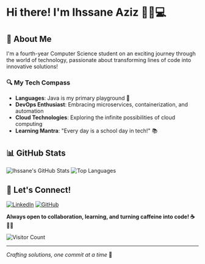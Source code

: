 # Hi there! I'm Ihssane Aziz 👋🏽💻



## 🚀 About Me

I'm a fourth-year Computer Science student on an exciting journey through the world of technology, passionate about transforming lines of code into innovative solutions! 

### 🔍 My Tech Compass
- **Languages**: Java is my primary playground 🍵
- **DevOps Enthusiast**: Embracing microservices, containerization, and automation
- **Cloud Technologies**: Exploring the infinite possibilities of cloud computing
- **Learning Mantra**: "Every day is a school day in tech!" 📚



## 📊 GitHub Stats
![Ihssane's GitHub Stats](https://github-readme-stats.vercel.app/api?username=ihssaane&show_icons=true&theme=radical)
![Top Languages](https://github-readme-stats.vercel.app/api/top-langs/?username=ihssaane&layout=compact&theme=radical)

## 🤝 Let's Connect!

[![LinkedIn](https://img.shields.io/badge/LinkedIn-0077B5?style=for-the-badge&logo=linkedin&logoColor=white)](https://www.linkedin.com/in/ihssane-aziz-278326286/)
[![GitHub](https://img.shields.io/badge/GitHub-100000?style=for-the-badge&logo=github&logoColor=white)](https://github.com/ihssaane)

**Always open to collaboration, learning, and turning caffeine into code! ☕️👩‍💻**

![Visitor Count](https://komarev.com/ghpvc/?username=ihssaane&color=blueviolet)

---
*Crafting solutions, one commit at a time* 🚀
